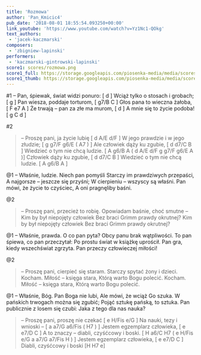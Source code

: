 ```yaml
---
title: 'Rozmowa'
author: 'Pan_Kmicic4'
pub_date: '2018-08-01 18:55:54.093250+00:00'
link_youtube: 'https://www.youtube.com/watch?v=Yz1Nc1-QOkg'
text_authors:
 - 'jacek-kaczmarski'
composers:
 - 'zbigniew-lapinski'
performers:
 - 'kaczmarski-gintrowski-lapinski'
score1: scores/rozmowa.png
score1_full: https://storage.googleapis.com/piosenka-media/media/scores/rozmowa.png
score1_thumb: https://storage.googleapis.com/piosenka-media/media/scores/rozmowa.png.180x0_q85_upscale.png
---
```


#1
– Pan, śpiewak, świat widzi ponuro: [ d ]
Wciąż tylko o stosach i grobach; [ g ]
Pan wiesza, poddaje torturom, [ g7/B C ]
Głos pana to wieczna żałoba, [ F e7 A ]
Że trwają – pan za złe ma murom, [ d ]
A mnie się to życie podoba! [ g C d ]

#2
>– Proszę pani, ja życie lubię [ d A/E d/F ]
>W jego prawdzie i w jego złudzie; [ g g7/F g6/E ( A7 ) ]
>Ale człowiek dąży ku zgubie, [ d d7/C B ]
>Wiedzieć o tym nie chcą ludzie. [ A g6/B A  ( d A/E d/F g g7/F g6/E A )]
>Człowiek dąży ku zgubie, [ d d7/C B ]
>Wiedzieć o tym nie chcą ludzie. [ A g6/B A ]

@1
– Właśnie, ludzie. Niech pan pomyśli
Starczy im prawdziwych przepaści,
A najgorsze – jeszcze się przyśni;
W cierpieniu – wszyscy są właśni.
Pan mówi, że życie to czyściec,
A oni pragnęliby baśni.

@2
>– Proszę pani, przecież to robię.
>Opowiadam baśnie, choć smutne –
>Kim by był niepojęty człowiek
>Bez braci Grimm prawdy okrutnej?
>Kim by był niepojęty człowiek
>Bez braci Grimm prawdy okrutnej?

@1
– Właśnie, prawda. O co pan pyta?
Obcy panu brak wątpliwości.
To pan śpiewa, co pan przeczytał:
Po prostu świat w książkę uprościł.
Pan gra, kiedy wszechświat zgrzyta.
Pan przeczy człowieczej miłości!

@2
>– Proszę pani, cierpieć się staram.
>Starczy spytać żony i dzieci.
>Kocham. Miłość – księga stara,
>Którą warto Bogu polecić.
>Kocham. Miłość – księga stara,
>Którą warto Bogu polecić.

@1
– Właśnie, Bóg. Pan Boga nie lubi,
Ale mówi, że wciąż Go szuka.
W pańskich trwogach można się zgubić;
Pojąć sztukę pańską, to sztuka.
Pan publicznie z losem się czubi:
Jaka z tego dla nas nauka?

>– Proszę pani, proszę nie czekać [ e H/Fis e/G ]
>Na nauki, tezy i wnioski – [ a a7/G a6/Fis ( H7 ) ]
>Jestem egzemplarz człowieka, [ e e7/D C ]
>A to znaczy – diabli, czyśćcowy i boski. [ H a6/C H7 ( e H/Fis e/G a a7/G a7/Fis H ) ]
>Jestem egzemplarz człowieka, [ e e7/D C ]
>Diabli, czyśćcowy i boski [H H7 e]